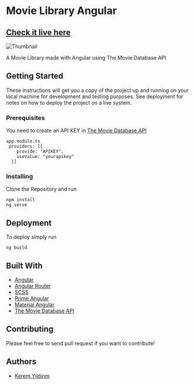# Movie Library Angular

## [Check it live here](https://angular-movie-library.netlify.app/)

![Thumbnail](thumbnail.png)

A Movie Library made with Angular using The Movie Database API

## Getting Started

These instructions will get you a copy of the project up and running on your local machine for development and testing purposes. See deployment for notes on how to deploy the project on a live system.

### Prerequisites

You need to create an API KEY in [The Movie Database API](https://www.themoviedb.org/documentation/api)


```
app.module.ts
 providers: [{
    provide: "APIKEY",
    useValue: "yourapikey"
  }]
```

### Installing

Clone the Repository and run

```
npm install
ng serve
```

## Deployment

To deploy simply run

```
ng build
```

## Built With

- [Angular](https://angular.io/)
- [Angular Router](https://angular.io/guide/router)
- [SCSS](https://sass-lang.com/)
- [Prime Angular](https://www.primefaces.org/primeng/)
- [Material Angular](https://material.angular.io/guide/getting-started)
- [The Movie Database API](https://www.themoviedb.org/documentation/api)

## Contributing

Please feel free to send pull request if you want to contribute!

## Authors

- [Kerem Yıldırım](https://github.com/yildirimkerem)
